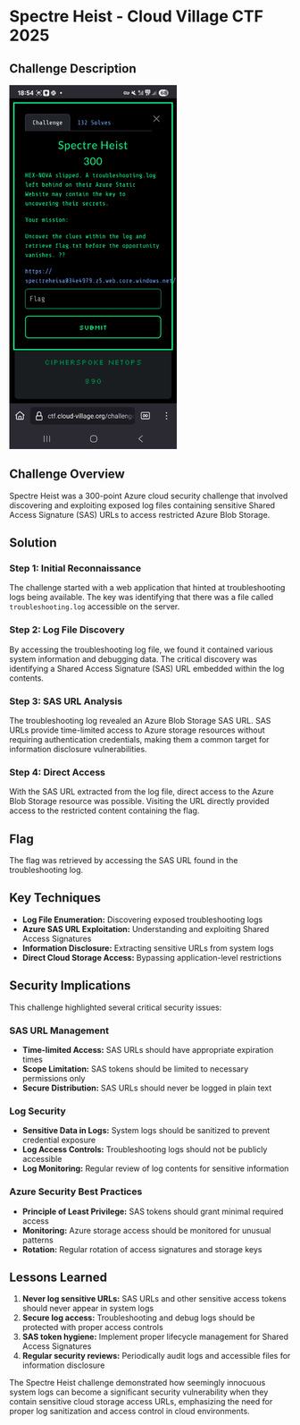# Spectre Heist - Cloud Village CTF 2025

## Challenge Description

<img src="./Spectre_Heist_300pts.jpg" width="300">

## Challenge Overview

Spectre Heist was a 300-point Azure cloud security challenge that involved discovering and exploiting exposed log files containing sensitive Shared Access Signature (SAS) URLs to access restricted Azure Blob Storage.

## Solution

### Step 1: Initial Reconnaissance

The challenge started with a web application that hinted at troubleshooting logs being available. The key was identifying that there was a file called `troubleshooting.log` accessible on the server.

### Step 2: Log File Discovery

By accessing the troubleshooting log file, we found it contained various system information and debugging data. The critical discovery was identifying a Shared Access Signature (SAS) URL embedded within the log contents.

### Step 3: SAS URL Analysis

The troubleshooting log revealed an Azure Blob Storage SAS URL. SAS URLs provide time-limited access to Azure storage resources without requiring authentication credentials, making them a common target for information disclosure vulnerabilities.

### Step 4: Direct Access

With the SAS URL extracted from the log file, direct access to the Azure Blob Storage resource was possible. Visiting the URL directly provided access to the restricted content containing the flag.

## Flag

The flag was retrieved by accessing the SAS URL found in the troubleshooting log.

## Key Techniques

- **Log File Enumeration:** Discovering exposed troubleshooting logs
- **Azure SAS URL Exploitation:** Understanding and exploiting Shared Access Signatures
- **Information Disclosure:** Extracting sensitive URLs from system logs
- **Direct Cloud Storage Access:** Bypassing application-level restrictions

## Security Implications

This challenge highlighted several critical security issues:

### SAS URL Management
- **Time-limited Access:** SAS URLs should have appropriate expiration times
- **Scope Limitation:** SAS tokens should be limited to necessary permissions only
- **Secure Distribution:** SAS URLs should never be logged in plain text

### Log Security
- **Sensitive Data in Logs:** System logs should be sanitized to prevent credential exposure
- **Log Access Controls:** Troubleshooting logs should not be publicly accessible
- **Log Monitoring:** Regular review of log contents for sensitive information

### Azure Security Best Practices
- **Principle of Least Privilege:** SAS tokens should grant minimal required access
- **Monitoring:** Azure storage access should be monitored for unusual patterns
- **Rotation:** Regular rotation of access signatures and storage keys

## Lessons Learned

1. **Never log sensitive URLs:** SAS URLs and other sensitive access tokens should never appear in system logs
2. **Secure log access:** Troubleshooting and debug logs should be protected with proper access controls
3. **SAS token hygiene:** Implement proper lifecycle management for Shared Access Signatures
4. **Regular security reviews:** Periodically audit logs and accessible files for information disclosure

The Spectre Heist challenge demonstrated how seemingly innocuous system logs can become a significant security vulnerability when they contain sensitive cloud storage access URLs, emphasizing the need for proper log sanitization and access control in cloud environments.